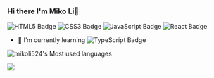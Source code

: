 ### Hi there I'm Miko Li👋

![HTML5 Badge](https://img.shields.io/badge/HTML5-E34F26?logo=html5&logoColor=fff&style=flat)
![CSS3 Badge](https://img.shields.io/badge/CSS3-1572B6?logo=css3&logoColor=fff&style=flat)
![JavaScript Badge](https://img.shields.io/badge/JavaScript-F7DF1E?logo=javascript&logoColor=000&style=flat)
![React Badge](https://img.shields.io/badge/React-61DAFB?logo=react&logoColor=000&style=flat)

- 🌱 I’m currently learning  ![TypeScript Badge](https://img.shields.io/badge/TypeScript-3178C6?logo=typescript&logoColor=fff&style=flat)

![mikoli524's Most used languages](https://github-readme-stats.vercel.app/api/top-langs/?username=mikoli524&layout=compact&hide_border=true&langs_count=10)

![](https://raw.githubusercontent.com/mikoli524/mikoli524/main/assets/github-contribution-grid-snake.svg)              

<!--
**mikoli524/mikoli524** is a ✨ _special_ ✨ repository because its `README.md` (this file) appears on your GitHub profile.

Here are some ideas to get you started:

- 🔭 I’m currently working on ...

- 👯 I’m looking to collaborate on ...
- 🤔 I’m looking for help with ...
- 💬 Ask me about ...
- 📫 How to reach me: ...
- 😄 Pronouns: ...
- ⚡ Fun fact: ...
-->
